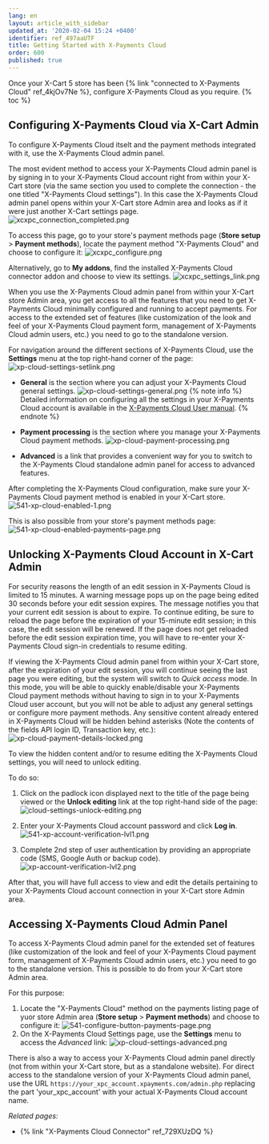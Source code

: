 ```yaml
---
lang: en
layout: article_with_sidebar
updated_at: '2020-02-04 15:24 +0400'
identifier: ref_497aaUTF
title: Getting Started with X-Payments Cloud
order: 600
published: true
---
```

Once your X-Cart 5 store has been {% link "connected to X-Payments Cloud" ref_4kjOv7Ne %}, configure X-Payments Cloud as you require. 
{% toc %}

## Configuring X-Payments Cloud via X-Cart Admin

To configure X-Payments Cloud itselt and the payment methods integrated with it, use the X-Payments Cloud admin panel. 

The most evident method to access your X-Payments Cloud admin panel is by signing in to your X-Payments Cloud account right from within your X-Cart store (via the same section you used to complete the connection - the one titled "X-Payments Cloud settings"). In this case the X-Payments Cloud admin panel opens within your X-Cart store Admin area and looks as if it were just another X-Cart settings page.
![xcxpc_connection_completed.png]({{site.baseurl}}/attachments/ref_497aaUTF/xcxpc_connection_completed.png)

To access this page, go to your store's payment methods page (**Store setup** > **Payment methods**), locate the payment method "X-Payments Cloud" and choose to configure it:
![xcxpc_configure.png]({{site.baseurl}}/attachments/ref_497aaUTF/xcxpc_configure.png)

Alternatively, go to **My addons**, find the installed X-Payments Cloud connector addon and choose to view its settings.
![xcxpc_settings_link.png]({{site.baseurl}}/attachments/ref_497aaUTF/xcxpc_settings_link.png)

When you use the X-Payments Cloud admin panel from within your X-Cart store Admin area, you get access to all the features that you need to get X-Payments Cloud minimally configured and running to accept payments. For access to the extended set of features (like customization of the look and feel of your X-Payments Cloud payment form, management of X-Payments Cloud admin users, etc.) you need to go to the standalone version.

For navigation around the different sections of X-Payments Cloud, use the **Settings** menu at the top right-hand corner of the page:
![xp-cloud-settings-setlink.png]({{site.baseurl}}/attachments/ref_497aaUTF/xp-cloud-settings-setlink.png)

  * **General** is the section where you can adjust your X-Payments Cloud general settings.
    ![xp-cloud-settings-general.png]({{site.baseurl}}/attachments/ref_497aaUTF/xp-cloud-settings-general.png)
    {% note info %}
    Detailed information on configuring all the settings in your X-Payments Cloud account is available in the [X-Payments Cloud User manual](https://www.x-payments.com/help/XP_Cloud:User_manual "Getting Started with X-Payments Cloud").
    {% endnote %}

  * **Payment processing** is the section where you manage your X-Payments Cloud payment methods.
    ![xp-cloud-payment-processing.png]({{site.baseurl}}/attachments/ref_497aaUTF/xp-cloud-payment-processing.png)

  * **Advanced** is a link that provides a convenient way for you to switch to the X-Payments Cloud standalone admin panel for access to advanced features.
  
After completing the X-Payments Cloud configuration, make sure your X-Payments Cloud payment method is enabled in your X-Cart store.
![541-xp-cloud-enabled-1.png]({{site.baseurl}}/attachments/ref_497aaUTF/541-xp-cloud-enabled-1.png)

This is also possible from your store's payment methods page:
![541-xp-cloud-enabled-payments-page.png]({{site.baseurl}}/attachments/ref_497aaUTF/541-xp-cloud-enabled-payments-page.png)


## Unlocking X-Payments Cloud Account in X-Cart Admin 

For security reasons the length of an edit session in X-Payments Cloud is limited to 15 minutes.  A warning message pops up on the page being edited 30 seconds before your edit session expires. The message notifies you that your current edit session is about to expire. To continue editing, be sure to reload the page before the expiration of your 15-minute edit session; in this case, the edit session will be renewed. If the page does not get reloaded before the edit session expiration time, you will have to re-enter your X-Payments Cloud sign-in credentials to resume editing. 

If viewing the X-Payments Cloud admin panel from within your X-Cart store, after the expiration of your edit session, you will continue seeing the last page you were editing, but the system will switch to *Quick access* mode. In this mode, you will be able to quickly enable/disable your X-Payments Cloud payment methods without having to sign in to your X-Payments Cloud user account, but you will not be able to adjust any general settings or configure more payment methods. Any sensitive content already entered in X-Payments Cloud will be hidden behind asterisks (Note the contents of the fields API login ID, Transaction key, etc.):
![xp-cloud-payment-details-locked.png]({{site.baseurl}}/attachments/ref_497aaUTF/xp-cloud-payment-details-locked.png)

To view the hidden content and/or to resume editing the X-Payments Cloud settings, you will need to unlock editing. 

To do so:
1. Click on the padlock icon displayed next to the title of the page being viewed or the **Unlock editing** link at the top right-hand side of the page:
![cloud-settings-unlock-editing.png]({{site.baseurl}}/attachments/ref_497aaUTF/cloud-settings-unlock-editing.png)

2. Enter your X-Payments Cloud account password and click **Log in**.
   ![541-xp-account-verification-lvl1.png]({{site.baseurl}}/attachments/ref_6k1NvzJp/541-xp-account-verification-lvl1.png)
   
3. Complete 2nd step of user authentication by providing an appropriate code (SMS, Google Auth or backup code).
   ![xp-account-verification-lvl2.png]({{site.baseurl}}/attachments/ref_6k1NvzJp/xp-account-verification-lvl2.png)
   
After that, you will have full access to view and edit the details pertaining to your X-Payments Cloud account connection in your X-Cart store Admin area. 

## Accessing X-Payments Cloud Admin Panel

To access X-Payments Cloud admin panel for the extended set of features (like customization of the look and feel of your X-Payments Cloud payment form, management of X-Payments Cloud admin users, etc.) you need to go to the standalone version. This is possible to do from your X-Cart store Admin area.

For this purpose:
1. Locate the "X-Payments Cloud" method on the payments listing page of yuor store Admin area (**Store setup** > **Payment methods**) and choose to configure it:
   ![541-configure-button-payments-page.png]({{site.baseurl}}/attachments/ref_4kjOv7Ne/541-configure-button-payments-page.png)
2. On the X-Payments Cloud Settings page, use the **Settings** menu to access the _Advanced_ link:
   ![xp-cloud-settings-advanced.png]({{site.baseurl}}/attachments/ref_497aaUTF/xp-cloud-settings-advanced.png)

There is also a way to access your X-Payments Cloud admin panel directly (not from within your X-Cart store, but as a standalone website). For direct access to the standalone version of your X-Payments Cloud admin panel, use the URL 
`https://your_xpc_account.xpayments.com/admin.php`
replacing the part 'your_xpc_account' with your actual X-Payments Cloud account name. 


_Related pages:_
* {% link "X-Payments Cloud Connector" ref_729XUzDQ %}
